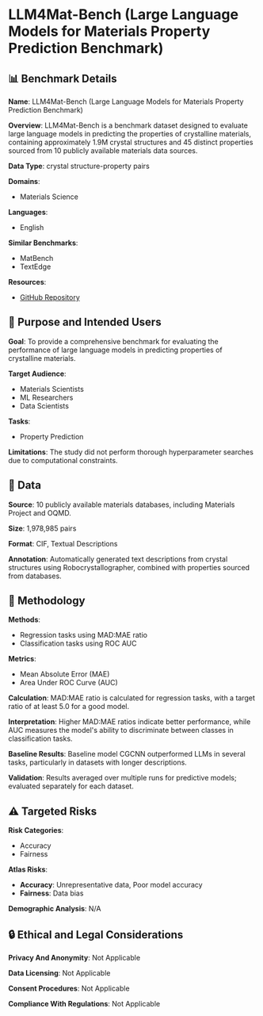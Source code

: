 # LLM4Mat-Bench (Large Language Models for Materials Property Prediction Benchmark)

## 📊 Benchmark Details

**Name**: LLM4Mat-Bench (Large Language Models for Materials Property Prediction Benchmark)

**Overview**: LLM4Mat-Bench is a benchmark dataset designed to evaluate large language models in predicting the properties of crystalline materials, containing approximately 1.9M crystal structures and 45 distinct properties sourced from 10 publicly available materials data sources.

**Data Type**: crystal structure-property pairs

**Domains**:
- Materials Science

**Languages**:
- English

**Similar Benchmarks**:
- MatBench
- TextEdge

**Resources**:
- [GitHub Repository](https://github.com/vertaix/LLM4Mat-Bench)

## 🎯 Purpose and Intended Users

**Goal**: To provide a comprehensive benchmark for evaluating the performance of large language models in predicting properties of crystalline materials.

**Target Audience**:
- Materials Scientists
- ML Researchers
- Data Scientists

**Tasks**:
- Property Prediction

**Limitations**: The study did not perform thorough hyperparameter searches due to computational constraints.

## 💾 Data

**Source**: 10 publicly available materials databases, including Materials Project and OQMD.

**Size**: 1,978,985 pairs

**Format**: CIF, Textual Descriptions

**Annotation**: Automatically generated text descriptions from crystal structures using Robocrystallographer, combined with properties sourced from databases.

## 🔬 Methodology

**Methods**:
- Regression tasks using MAD:MAE ratio
- Classification tasks using ROC AUC

**Metrics**:
- Mean Absolute Error (MAE)
- Area Under ROC Curve (AUC)

**Calculation**: MAD:MAE ratio is calculated for regression tasks, with a target ratio of at least 5.0 for a good model.

**Interpretation**: Higher MAD:MAE ratios indicate better performance, while AUC measures the model's ability to discriminate between classes in classification tasks.

**Baseline Results**: Baseline model CGCNN outperformed LLMs in several tasks, particularly in datasets with longer descriptions.

**Validation**: Results averaged over multiple runs for predictive models; evaluated separately for each dataset.

## ⚠️ Targeted Risks

**Risk Categories**:
- Accuracy
- Fairness

**Atlas Risks**:
- **Accuracy**: Unrepresentative data, Poor model accuracy
- **Fairness**: Data bias

**Demographic Analysis**: N/A

## 🔒 Ethical and Legal Considerations

**Privacy And Anonymity**: Not Applicable

**Data Licensing**: Not Applicable

**Consent Procedures**: Not Applicable

**Compliance With Regulations**: Not Applicable
